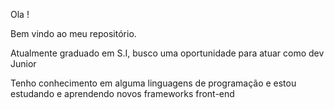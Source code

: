 Ola !

Bem vindo ao meu repositório.

Atualmente graduado em S.I, busco uma oportunidade para atuar como dev Junior

Tenho conhecimento em alguma linguagens de programação e estou estudando e aprendendo novos frameworks front-end

